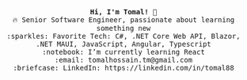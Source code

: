 <p align="center">
  <samp>
    <b> Hi, I'm Tomal! </b> 👋 <br>
    🔥 Senior Software Engineer, passionate about learning something new  <br>
    :sparkles: Favorite Tech: C#, .NET Core Web API, Blazor, .NET MAUI, JavaScript, Angular, Typescript <br>
    :notebook: I’m currently learning React  <br>
    :email:	tomalhossain.tm@gmail.com <br>
    :briefcase: LinkedIn: https://linkedin.com/in/tomal88 <br>
  </samp>
</p>
